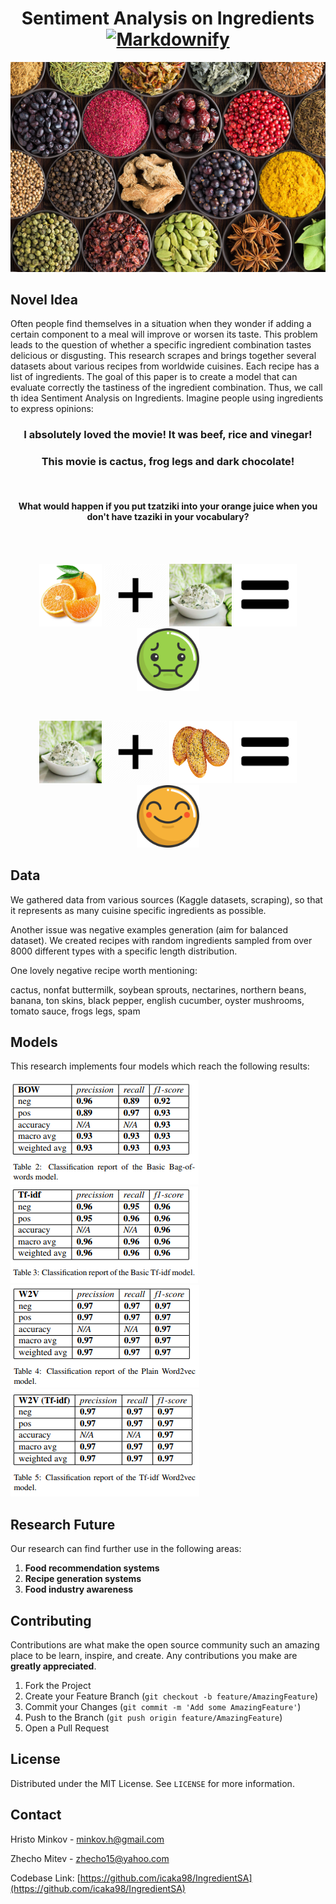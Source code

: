 <h1 align='center'>
  Sentiment Analysis on Ingredients 
  <a href="https://github.com/sindresorhus/awesome"><img src="https://cdn.rawgit.com/sindresorhus/awesome/d7305f38d29fed78fa85652e3a63e154dd8e8829/media/badge.svg" alt="Markdownify" width='120'>
  </a>
</h1>

![Ingredients](images/Ingredients.jpg "Ingredients")

## Novel Idea
Often people find themselves in a situation when they wonder if adding a certain component to a meal will improve or worsen its taste. This problem leads to the question of whether a specific ingredient combination tastes delicious or disgusting. This research scrapes and brings together several datasets about various recipes from  worldwide cuisines. Each recipe has a list of ingredients. The goal of this paper is to create a model that can evaluate correctly the tastiness of the ingredient combination. Thus, we call th idea Sentiment Analysis on Ingredients. Imagine people using ingredients to express opinions:

<h3 align='center'>I absolutely loved the movie! It was beef, rice and vinegar!</h3>
<h3 align='center'>This movie is cactus, frog legs and dark chocolate!</h3>

</br>

<h4 align='center'>What would happen if you put tzatziki into your orange juice when you don't have tzaziki in your vocabulary?</h4>

</br>
</br>

<p align='center'>
<img src="images/orange.jpg" alt="drawing" width="100" height="100"/> <img src="images/plus.png" alt="drawing" width="100" height="100"/> <img src="images/tz.jpg" alt="drawing" width="100" height="100"/> <img src="images/equal.png" alt="drawing" width="100" height="100"/> <img src="images/sick.svg" alt="drawing" width="100" height="100"/>
</p>

</br>

<p align='center'>
<img src="images/tz.jpg" alt="drawing" width="100" height="100"/> <img src="images/plus.png" alt="drawing" width="100" height="100"/> <img src="images/garlic.png" alt="drawing" width="100" height="100"/> <img src="images/equal.png" alt="drawing" width="100" height="100"/> <img src="images/happy.svg" alt="drawing" width="100" height="100"/>
</p>

## Data
We gathered data from various sources (Kaggle datasets, scraping), so that it represents as many cuisine specific ingredients as possible.

Another issue was negative examples generation (aim for balanced dataset).
We created recipes with random ingredients sampled from over 8000 different types with a specific length distribution.

One lovely negative recipe worth mentioning:

cactus, nonfat buttermilk, soybean sprouts, nectarines, northern beans, banana, ton skins, black pepper, english cucumber, oyster mushrooms, tomato sauce, frogs legs, spam

## Models
This research implements four models which reach the following results: 

![Model](images/bow.PNG "BoW model")
![Model](images/tfidf.PNG "Tf-idf model")
![Model](images/w2v.PNG "Word2vec model")
![Model](images/w2vt.PNG "Word2vec Tf-idf model")

## Research Future
Our research can find further use in the following areas:
1. <b>Food recommendation systems</b>
2. <b>Recipe generation systems</b>
3. <b>Food industry awareness</b>


<!-- CONTRIBUTING -->
## Contributing

Contributions are what make the open source community such an amazing place to be learn, inspire, and create. Any contributions you make are **greatly appreciated**.

1. Fork the Project
2. Create your Feature Branch (`git checkout -b feature/AmazingFeature`)
3. Commit your Changes (`git commit -m 'Add some AmazingFeature'`)
4. Push to the Branch (`git push origin feature/AmazingFeature`)
5. Open a Pull Request



<!-- LICENSE -->
## License

Distributed under the MIT License. See `LICENSE` for more information.


<!-- CONTACT -->
## Contact
Hristo Minkov - minkov.h@gmail.com

Zhecho Mitev - zhecho15@yahoo.com

Codebase Link: [https://github.com/icaka98/IngredientSA](https://github.com/icaka98/IngredientSA)
